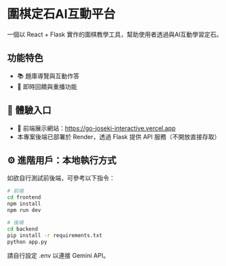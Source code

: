 # 圍棋定石AI互動平台

一個以 React + Flask 實作的圍棋教學工具，幫助使用者透過與AI互動學習定石。

## 功能特色

- 📚 題庫導覽與互動作答
- 🔄 即時回饋與重播功能

 ## 🚀 體驗入口

- 📎 前端展示網站：https://go-joseki-interactive.vercel.app
- 本專案後端已部署於 Render，透過 Flask 提供 API 服務（不開放直接存取）

## ⚙️ 進階用戶：本地執行方式

如欲自行測試前後端，可參考以下指令：

```bash
# 前端
cd frontend
npm install
npm run dev

# 後端
cd backend
pip install -r requirements.txt
python app.py
```
請自行設定 .env 以連接 Gemini API。
